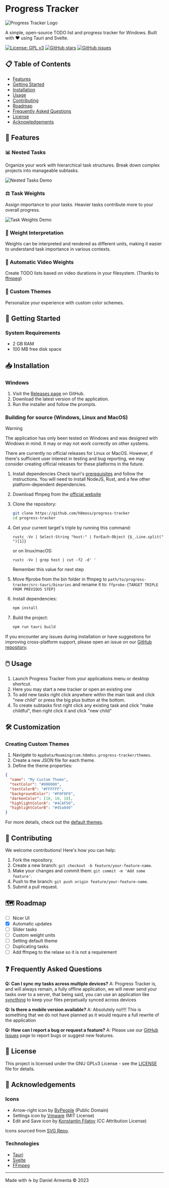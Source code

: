 # Progress Tracker

![Progress Tracker Logo](https://github.com/h8moss/progress-tracker/raw/main/src-tauri/icons/128x128.png)

A simple, open-source TODO list and progress tracker for Windows. Built with ❤️ using Tauri and Svelte.

[![License: GPL v3](https://img.shields.io/badge/License-GPLv3-blue.svg)](https://www.gnu.org/licenses/gpl-3.0)
[![GitHub stars](https://img.shields.io/github/stars/h8moss/progress-tracker.svg)](https://github.com/h8moss/progress-tracker/stargazers)
[![GitHub issues](https://img.shields.io/github/issues/h8moss/progress-tracker.svg)](https://github.com/h8moss/progress-tracker/issues)

## 📋 Table of Contents
- [Features](#-features)
- [Getting Started](#-getting-started)
- [Installation](#-installation)
- [Usage](#%EF%B8%8F-usage)
- [Contributing](#-contributing)
- [Roadmap](#%EF%B8%8F-roadmap)
- [Frequently Asked Questions](#-frequently-asked-questions)
- [License](#-license)
- [Acknowledgements](#-acknowledgements)

## 🌟 Features

### 📊 Nested Tasks
Organize your work with hierarchical task structures. Break down complex projects into manageable subtasks.

![Nested Tasks Demo](https://github.com/h8moss/progress-tracker/assets/43828996/8caff440-8763-409a-b100-11ae87fd14fd)

### ⚖️ Task Weights
Assign importance to your tasks. Heavier tasks contribute more to your overall progress.

![Task Weights Demo](https://github.com/h8moss/progress-tracker/assets/43828996/24107f7d-bb17-4acd-bc13-6db4cff461c7)

### 🔢 Weight Interpretation
Weights can be interpreted and rendered as different units, making it easier to understand task importance in various contexts.

### 🎥 Automatic Video Weights
Create TODO lists based on video durations in your filesystem. (Thanks to [ffmpeg](https://ffmpeg.org/download.html))

### 🎨 Custom Themes
Personalize your experience with custom color schemes.

## 🚀 Getting Started

### System Requirements
- 2 GB RAM 
- 100 MB free disk space

## 📥 Installation

### Windows
1. Visit the [Releases page](https://github.com/h8moss/progress-tracker/releases) on GitHub.
2. Download the latest version of the application.
3. Run the installer and follow the prompts.

### Building for source (Windows, Linux and MacOS)
> [!WARNING]
> The application has only been tested on Windows and was designed with Windows in mind. It may or may not work correctly on other systems.
> 
> There are currently no official releases for Linux or MacOS. However, if there's sufficient user interest in testing and bug reporting, we may consider creating official releases for these platforms in the future.

1. Install dependencies
    Check tauri's [prerequisites](https://tauri.app/start/prerequisites/) and follow the instructions. You will need to install NodeJS, Rust, and a few other platform-dependent dependencies.

2. Download ffmpeg from the [official website](https://ffmpeg.org/download.html)

3. Clone the repository:
   ```bash
   git clone https://github.com/h8moss/progress-tracker
   cd progress-tracker
   ```
4. Get your current target's triple by running this command:
    ```
    rustc -Vv | Select-String "host:" | ForEach-Object {$_.Line.split(" ")[1]}
    ```
    or on linux/macOS:
    ```
    rustc -Vv | grep host | cut -f2 -d' '
    ```
    Remember this value for next step

5. Move ffprobe from the bin folder in ffmpeg to
    `path/to/progress-tracker/src-tauri/binaries`
    and rename it to:
    `ffprobe-{TARGET TRIPLE FROM PREVIOUS STEP}`

6. Install dependencies:
   ```bash
   npm install
   ```

7. Build the project:
   ```bash
   npm run tauri build
   ```
If you encounter any issues during installation or have suggestions for improving cross-platform support, please open an issue on our [GitHub repository](https://github.com/h8moss/progress-tracker/issues).
## 🖱️ Usage

1. Launch Progress Tracker from your applications menu or desktop shortcut.
2. Here you may start a new tracker or open an existing one
3. To add new tasks right click anywhere within the main task and click "new child" or press the big plus button at the bottom.
4. To create subtasks first right click any existing task and click "make childful", then right click it and click "new child"

## 🛠️ Customization

### Creating Custom Themes

1. Navigate to `AppData/Roaming/com.h8m0ss.progress-tracker/themes`.
2. Create a new JSON file for each theme.
3. Define the theme properties:

```json
{
  "name": "My Custom Theme",
  "textColor": "#000000",
  "textColorB": "#FFFFFF",
  "backgroundColor": "#F0F0F0",
  "darkenColor": [10, 10, 10],
  "highlightColorA": "#4CAF50",
  "highlightColorB": "#45a049"
}
```

For more details, check out the [default themes](https://github.com/h8moss/progress-tracker/blob/main/src/lib/ProgressNode/constants.ts).

## 🤝 Contributing

We welcome contributions! Here's how you can help:

1. Fork the repository.
2. Create a new branch: `git checkout -b feature/your-feature-name`.
3. Make your changes and commit them: `git commit -m 'Add some feature'`.
4. Push to the branch: `git push origin feature/your-feature-name`.
5. Submit a pull request.

## 🗺️ Roadmap

- [ ] Nicer UI
- [x] Automatic updates
- [ ] Slider tasks
- [ ] Custom weight units
- [ ] Setting default theme
- [ ] Duplicating tasks
- [ ] Add ffmpeg to the relase so it is not a requirement

## ❓ Frequently Asked Questions

**Q: Can I sync my tasks across multiple devices?**
A: Progress Tracker is, and will always remain, a fully offline application, we will never send your tasks over to a server, that being said, you can use an application like [syncthing](https://syncthing.net/) to keep your files perpetually synced across devices

**Q: Is there a mobile version available?**
A: Absolutely no!!!! This is something that we do not have planned as it would require a full rewrite of the application

**Q: How can I report a bug or request a feature?**
A: Please use our [GitHub Issues](https://github.com/h8moss/progress-tracker/issues) page to report bugs or suggest new features.

## 📄 License

This project is licensed under the GNU GPLv3 License - see the [LICENSE](LICENSE) file for details.

## 🙏 Acknowledgements

### Icons
- Arrow-right icon by [ByPeople](https://www.bypeople.com?ref=svgrepo.com) (Public Domain)
- Settings icon by [Vmware](https://github.com/vmware/clarity-assets?ref=svgrepo.com) (MIT License)
- Edit and Save icon by [Konstantin Filatov](https://www.figma.com/@thinkcly?ref=svgrepo.com) (CC Attribution License)

Icons sourced from [SVG Repo](https://www.svgrepo.com).

### Technologies
- [Tauri](https://tauri.app/)
- [Svelte](https://svelte.dev/)
- [FFmpeg](https://ffmpeg.org/)

---

Made with ☕ by Daniel Armenta © 2023
